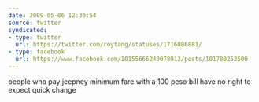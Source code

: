 ```yaml
---
date: 2009-05-06 12:30:54
source: twitter
syndicated:
- type: twitter
  url: https://twitter.com/roytang/statuses/1716086881/
- type: facebook
  url: https://www.facebook.com/10155666240078912/posts/101780252500
---
```


people who pay jeepney minimum fare with a 100 peso bill have no right to expect quick change
